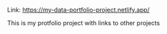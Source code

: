 Link: https://my-data-portfolio-project.netlify.app/

This is my protfolio project with links to other projects
